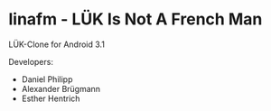 # linafm - LÜK Is Not A French Man

LÜK-Clone for Android 3.1

Developers: 

* Daniel Philipp
* Alexander Brügmann
* Esther Hentrich
